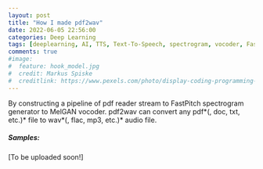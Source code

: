 ```yaml
---
layout: post
title: "How I made pdf2wav"
date: 2022-06-05 22:56:00
categories: Deep Learning
tags: [deeplearning, AI, TTS, Text-To-Speech, spectrogram, vocoder, FastPitch, MelGAN, tacotron2, speechsynthesis]
comments: true
#image:
#  feature: hook_model.jpg
#  credit: Markus Spiske
#  creditlink: https://www.pexels.com/photo/display-coding-programming-development-1921326/
---
```


By constructing a pipeline of pdf reader stream to FastPitch spectrogram generator to MelGAN vocoder. pdf2wav can convert any pdf*(, doc, txt, etc.)* file to wav*(, flac, mp3, etc.)* audio file.

##### Samples:
[To be uploaded soon!]